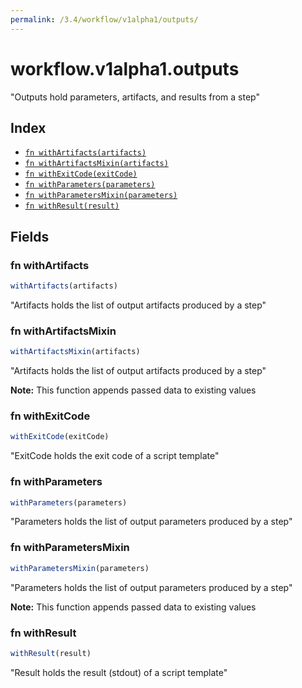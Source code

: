 ```yaml
---
permalink: /3.4/workflow/v1alpha1/outputs/
---
```


# workflow.v1alpha1.outputs

"Outputs hold parameters, artifacts, and results from a step"

## Index

* [`fn withArtifacts(artifacts)`](#fn-withartifacts)
* [`fn withArtifactsMixin(artifacts)`](#fn-withartifactsmixin)
* [`fn withExitCode(exitCode)`](#fn-withexitcode)
* [`fn withParameters(parameters)`](#fn-withparameters)
* [`fn withParametersMixin(parameters)`](#fn-withparametersmixin)
* [`fn withResult(result)`](#fn-withresult)

## Fields

### fn withArtifacts

```ts
withArtifacts(artifacts)
```

"Artifacts holds the list of output artifacts produced by a step"

### fn withArtifactsMixin

```ts
withArtifactsMixin(artifacts)
```

"Artifacts holds the list of output artifacts produced by a step"

**Note:** This function appends passed data to existing values

### fn withExitCode

```ts
withExitCode(exitCode)
```

"ExitCode holds the exit code of a script template"

### fn withParameters

```ts
withParameters(parameters)
```

"Parameters holds the list of output parameters produced by a step"

### fn withParametersMixin

```ts
withParametersMixin(parameters)
```

"Parameters holds the list of output parameters produced by a step"

**Note:** This function appends passed data to existing values

### fn withResult

```ts
withResult(result)
```

"Result holds the result (stdout) of a script template"